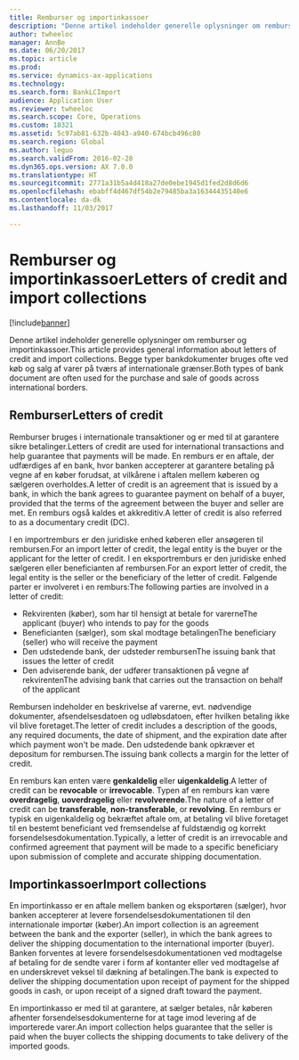 ```yaml
---
title: Remburser og importinkassoer
description: "Denne artikel indeholder generelle oplysninger om remburser og importinkassoer. Begge typer bankdokumenter bruges ofte ved køb og salg af varer på tværs af internationale grænser."
author: twheeloc
manager: AnnBe
ms.date: 06/20/2017
ms.topic: article
ms.prod: 
ms.service: dynamics-ax-applications
ms.technology: 
ms.search.form: BankLCImport
audience: Application User
ms.reviewer: twheeloc
ms.search.scope: Core, Operations
ms.custom: 18321
ms.assetid: 5c97ab81-632b-4043-a940-674bcb496c80
ms.search.region: Global
ms.author: leguo
ms.search.validFrom: 2016-02-28
ms.dyn365.ops.version: AX 7.0.0
ms.translationtype: HT
ms.sourcegitcommit: 2771a31b5a4d418a27de0ebe1945d1fed2d8d6d6
ms.openlocfilehash: ebabff4d467df54b2e79485ba3a16344435140e6
ms.contentlocale: da-dk
ms.lasthandoff: 11/03/2017

---
```


# <a name="letters-of-credit-and-import-collections"></a><span data-ttu-id="5d24c-104">Remburser og importinkassoer</span><span class="sxs-lookup"><span data-stu-id="5d24c-104">Letters of credit and import collections</span></span>

[!include[banner](../includes/banner.md)]


<span data-ttu-id="5d24c-105">Denne artikel indeholder generelle oplysninger om remburser og importinkassoer.</span><span class="sxs-lookup"><span data-stu-id="5d24c-105">This article provides general information about letters of credit and import collections.</span></span> <span data-ttu-id="5d24c-106">Begge typer bankdokumenter bruges ofte ved køb og salg af varer på tværs af internationale grænser.</span><span class="sxs-lookup"><span data-stu-id="5d24c-106">Both types of bank document are often used for the purchase and sale of goods across international borders.</span></span>

<a name="letters-of-credit"></a><span data-ttu-id="5d24c-107">Remburser</span><span class="sxs-lookup"><span data-stu-id="5d24c-107">Letters of credit</span></span>
-----------------

<span data-ttu-id="5d24c-108">Remburser bruges i internationale transaktioner og er med til at garantere sikre betalinger.</span><span class="sxs-lookup"><span data-stu-id="5d24c-108">Letters of credit are used for international transactions and help guarantee that payments will be made.</span></span> <span data-ttu-id="5d24c-109">En remburs er en aftale, der udfærdiges af en bank, hvor banken accepterer at garantere betaling på vegne af en køber forudsat, at vilkårene i aftalen mellem køberen og sælgeren overholdes.</span><span class="sxs-lookup"><span data-stu-id="5d24c-109">A letter of credit is an agreement that is issued by a bank, in which the bank agrees to guarantee payment on behalf of a buyer, provided that the terms of the agreement between the buyer and seller are met.</span></span> <span data-ttu-id="5d24c-110">En remburs også kaldes et akkreditiv.</span><span class="sxs-lookup"><span data-stu-id="5d24c-110">A letter of credit is also referred to as a documentary credit (DC).</span></span>

<span data-ttu-id="5d24c-111">I en importremburs er den juridiske enhed køberen eller ansøgeren til rembursen.</span><span class="sxs-lookup"><span data-stu-id="5d24c-111">For an import letter of credit, the legal entity is the buyer or the applicant for the letter of credit.</span></span> <span data-ttu-id="5d24c-112">I en eksportremburs er den juridiske enhed sælgeren eller beneficianten af rembursen.</span><span class="sxs-lookup"><span data-stu-id="5d24c-112">For an export letter of credit, the legal entity is the seller or the beneficiary of the letter of credit.</span></span> <span data-ttu-id="5d24c-113">Følgende parter er involveret i en remburs:</span><span class="sxs-lookup"><span data-stu-id="5d24c-113">The following parties are involved in a letter of credit:</span></span>

-   <span data-ttu-id="5d24c-114">Rekvirenten (køber), som har til hensigt at betale for varerne</span><span class="sxs-lookup"><span data-stu-id="5d24c-114">The applicant (buyer) who intends to pay for the goods</span></span>
-   <span data-ttu-id="5d24c-115">Beneficianten (sælger), som skal modtage betalingen</span><span class="sxs-lookup"><span data-stu-id="5d24c-115">The beneficiary (seller) who will receive the payment</span></span>
-   <span data-ttu-id="5d24c-116">Den udstedende bank, der udsteder rembursen</span><span class="sxs-lookup"><span data-stu-id="5d24c-116">The issuing bank that issues the letter of credit</span></span>
-   <span data-ttu-id="5d24c-117">Den adviserende bank, der udfører transaktionen på vegne af rekvirenten</span><span class="sxs-lookup"><span data-stu-id="5d24c-117">The advising bank that carries out the transaction on behalf of the applicant</span></span>

<span data-ttu-id="5d24c-118">Rembursen indeholder en beskrivelse af varerne, evt. nødvendige dokumenter, afsendelsesdatoen og udløbsdatoen, efter hvilken betaling ikke vil blive foretaget.</span><span class="sxs-lookup"><span data-stu-id="5d24c-118">The letter of credit includes a description of the goods, any required documents, the date of shipment, and the expiration date after which payment won't be made.</span></span> <span data-ttu-id="5d24c-119">Den udstedende bank opkræver et depositum for rembursen.</span><span class="sxs-lookup"><span data-stu-id="5d24c-119">The issuing bank collects a margin for the letter of credit.</span></span> 

<span data-ttu-id="5d24c-120">En remburs kan enten være **genkaldelig** eller **uigenkaldelig**.</span><span class="sxs-lookup"><span data-stu-id="5d24c-120">A letter of credit can be **revocable** or **irrevocable**.</span></span> <span data-ttu-id="5d24c-121">Typen af en remburs kan være **overdragelig**, **uoverdragelig** eller **revolverende**.</span><span class="sxs-lookup"><span data-stu-id="5d24c-121">The nature of a letter of credit can be **transferable**, **non-transferable**, or **revolving**.</span></span> <span data-ttu-id="5d24c-122">En remburs er typisk en uigenkaldelig og bekræftet aftale om, at betaling vil blive foretaget til en bestemt beneficiant ved fremsendelse af fuldstændig og korrekt forsendelsesdokumentation.</span><span class="sxs-lookup"><span data-stu-id="5d24c-122">Typically, a letter of credit is an irrevocable and confirmed agreement that payment will be made to a specific beneficiary upon submission of complete and accurate shipping documentation.</span></span>

## <a name="import-collections"></a><span data-ttu-id="5d24c-123">Importinkassoer</span><span class="sxs-lookup"><span data-stu-id="5d24c-123">Import collections</span></span>
<span data-ttu-id="5d24c-124">En importinkasso er en aftale mellem banken og eksportøren (sælger), hvor banken accepterer at levere forsendelsesdokumentationen til den internationale importør (køber).</span><span class="sxs-lookup"><span data-stu-id="5d24c-124">An import collection is an agreement between the bank and the exporter (seller), in which the bank agrees to deliver the shipping documentation to the international importer (buyer).</span></span> <span data-ttu-id="5d24c-125">Banken forventes at levere forsendelsesdokumentationen ved modtagelse af betaling for de sendte varer i form af kontanter eller ved modtagelse af en underskrevet veksel til dækning af betalingen.</span><span class="sxs-lookup"><span data-stu-id="5d24c-125">The bank is expected to deliver the shipping documentation upon receipt of payment for the shipped goods in cash, or upon receipt of a signed draft toward the payment.</span></span> 

<span data-ttu-id="5d24c-126">En importinkasso er med til at garantere, at sælger betales, når køberen afhenter forsendelsesdokumenterne for at tage imod levering af de importerede varer.</span><span class="sxs-lookup"><span data-stu-id="5d24c-126">An import collection helps guarantee that the seller is paid when the buyer collects the shipping documents to take delivery of the imported goods.</span></span>




